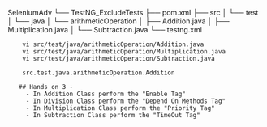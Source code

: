 SeleniumAdv
    └── TestNG_ExcludeTests
        ├── pom.xml
        ├── src
        │   └── test
        │       └── java
        │           └── arithmeticOperation
        │               ├── Addition.java
        │               ├── Multiplication.java
        │               └── Subtraction.java
        └── testng.xml

        
        vi src/test/java/arithmeticOperation/Addition.java
        vi src/test/java/arithmeticOperation/Multiplication.java
        vi src/test/java/arithmeticOperation/Subtraction.java

        src.test.java.arithmeticOperation.Addition

       ## Hands on 3 - 
         - In Addition Class perform the "Enable Tag"
         - In Division Class perform the "Depend On Methods Tag"
         - In Multiplication Class perform the "Priority Tag"
         - In Subtraction Class perform the "TimeOut Tag"